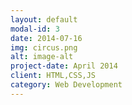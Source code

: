 ```yaml
---
layout: default
modal-id: 3
date: 2014-07-16
img: circus.png
alt: image-alt
project-date: April 2014
client: HTML,CSS,JS
category: Web Development
---
```

